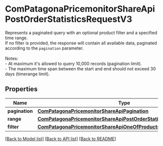 # ComPatagonaPricemonitorShareApiPostOrderStatisticsRequestV3

Represents a paginated query with an optional product filter and a specified time range. <br> If no filter is provided, the response will contain all available data, paginated according to the `pagination` parameter. <br> <br> Notes: <br> - At maximum it's allowed to query 10,000 records (pagination limit). <br> - The maximum time span between the start and end should not exceed 30 days (timerange limit).
## Properties
Name | Type | Description | Notes
------------ | ------------- | ------------- | -------------
**pagination** | [**ComPatagonaPricemonitorShareApiPagination**](ComPatagonaPricemonitorShareApiPagination.md) |  | 
**range** | [**ComPatagonaPricemonitorShareApiPostOrderStatisticsRequestV3Range**](ComPatagonaPricemonitorShareApiPostOrderStatisticsRequestV3Range.md) |  | 
**filter** | [**ComPatagonaPricemonitorShareApiOneOfProductsQuery**](ComPatagonaPricemonitorShareApiOneOfProductsQuery.md) |  | [optional] 

[[Back to Model list]](../README.md#documentation-for-models) [[Back to API list]](../README.md#documentation-for-api-endpoints) [[Back to README]](../README.md)



